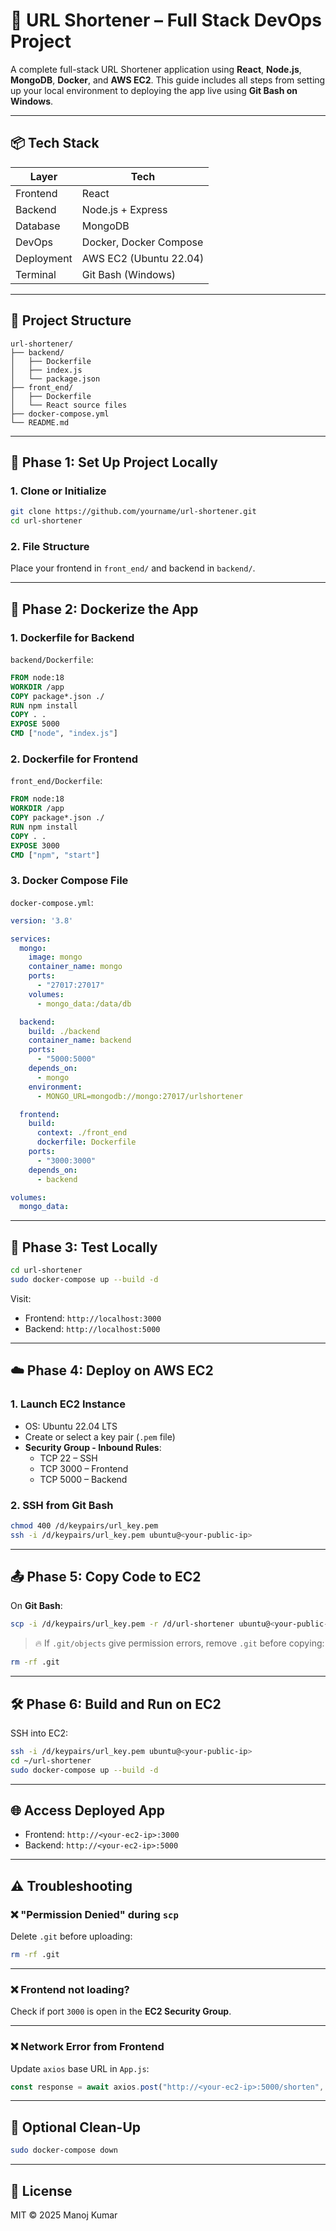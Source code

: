 
# 🔗 URL Shortener – Full Stack DevOps Project

A complete full-stack URL Shortener application using **React**, **Node.js**, **MongoDB**, **Docker**, and **AWS EC2**. This guide includes all steps from setting up your local environment to deploying the app live using **Git Bash on Windows**.

---

## 📦 Tech Stack

| Layer        | Tech              |
|--------------|-------------------|
| Frontend     | React             |
| Backend      | Node.js + Express |
| Database     | MongoDB           |
| DevOps       | Docker, Docker Compose |
| Deployment   | AWS EC2 (Ubuntu 22.04) |
| Terminal     | Git Bash (Windows) |

---

## 📁 Project Structure

```
url-shortener/
├── backend/
│   ├── Dockerfile
│   ├── index.js
│   └── package.json
├── front_end/
│   ├── Dockerfile
│   └── React source files
├── docker-compose.yml
└── README.md
```

---

## 🚀 Phase 1: Set Up Project Locally

### 1. Clone or Initialize

```bash
git clone https://github.com/yourname/url-shortener.git
cd url-shortener
```

### 2. File Structure

Place your frontend in `front_end/` and backend in `backend/`.

---

## 🐳 Phase 2: Dockerize the App

### 1. Dockerfile for Backend

`backend/Dockerfile`:
```Dockerfile
FROM node:18
WORKDIR /app
COPY package*.json ./
RUN npm install
COPY . .
EXPOSE 5000
CMD ["node", "index.js"]
```

### 2. Dockerfile for Frontend

`front_end/Dockerfile`:
```Dockerfile
FROM node:18
WORKDIR /app
COPY package*.json ./
RUN npm install
COPY . .
EXPOSE 3000
CMD ["npm", "start"]
```

### 3. Docker Compose File

`docker-compose.yml`:
```yaml
version: '3.8'

services:
  mongo:
    image: mongo
    container_name: mongo
    ports:
      - "27017:27017"
    volumes:
      - mongo_data:/data/db

  backend:
    build: ./backend
    container_name: backend
    ports:
      - "5000:5000"
    depends_on:
      - mongo
    environment:
      - MONGO_URL=mongodb://mongo:27017/urlshortener

  frontend:
    build:
      context: ./front_end
      dockerfile: Dockerfile
    ports:
      - "3000:3000"
    depends_on:
      - backend

volumes:
  mongo_data:
```

---

## 🧪 Phase 3: Test Locally

```bash
cd url-shortener
sudo docker-compose up --build -d
```

Visit:

- Frontend: `http://localhost:3000`
- Backend: `http://localhost:5000`

---

## ☁️ Phase 4: Deploy on AWS EC2

### 1. Launch EC2 Instance

- OS: Ubuntu 22.04 LTS
- Create or select a key pair (`.pem` file)
- **Security Group - Inbound Rules**:
  - TCP 22 – SSH
  - TCP 3000 – Frontend
  - TCP 5000 – Backend

### 2. SSH from Git Bash

```bash
chmod 400 /d/keypairs/url_key.pem
ssh -i /d/keypairs/url_key.pem ubuntu@<your-public-ip>
```

---

## 📤 Phase 5: Copy Code to EC2

On **Git Bash**:

```bash
scp -i /d/keypairs/url_key.pem -r /d/url-shortener ubuntu@<your-public-ip>:~/
```

> 🔥 If `.git/objects` give permission errors, remove `.git` before copying:
```bash
rm -rf .git
```

---

## 🛠️ Phase 6: Build and Run on EC2

SSH into EC2:

```bash
ssh -i /d/keypairs/url_key.pem ubuntu@<your-public-ip>
cd ~/url-shortener
sudo docker-compose up --build -d
```

---

## 🌐 Access Deployed App

- Frontend: `http://<your-ec2-ip>:3000`
- Backend: `http://<your-ec2-ip>:5000`

---

## ⚠️ Troubleshooting

### ❌ "Permission Denied" during `scp`

Delete `.git` before uploading:

```bash
rm -rf .git
```

---

### ❌ Frontend not loading?

Check if port `3000` is open in the **EC2 Security Group**.

---

### ❌ Network Error from Frontend

Update `axios` base URL in `App.js`:

```js
const response = await axios.post("http://<your-ec2-ip>:5000/shorten", { longUrl: url });
```

---

## 🧼 Optional Clean-Up

```bash
sudo docker-compose down
```

---

## 📜 License

MIT © 2025 Manoj Kumar
